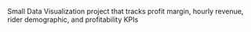 Small Data Visualization project that tracks profit margin, hourly revenue, rider demographic, and profitability KPIs
